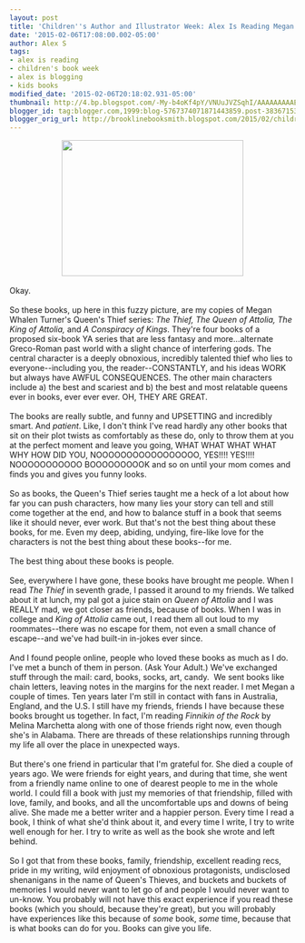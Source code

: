```yaml
---
layout: post
title: 'Children''s Author and Illustrator Week: Alex Is Reading Megan Whalen Turner'
date: '2015-02-06T17:08:00.002-05:00'
author: Alex S
tags:
- alex is reading
- children's book week
- alex is blogging
- kids books
modified_date: '2015-02-06T20:18:02.931-05:00'
thumbnail: http://4.bp.blogspot.com/-My-b4oKf4pY/VNUuJVZSqhI/AAAAAAAAAE8/QuSRp7i34uY/s72-c/alexmwtpic.jpg
blogger_id: tag:blogger.com,1999:blog-5767374071871443859.post-3836715389062535180
blogger_orig_url: http://brooklinebooksmith.blogspot.com/2015/02/childrens-author-and-illustrator-week_6.html
---
```


<div class="separator" style="clear: both; text-align: center;"><a href="http://4.bp.blogspot.com/-My-b4oKf4pY/VNUuJVZSqhI/AAAAAAAAAE8/QuSRp7i34uY/s1600/alexmwtpic.jpg" imageanchor="1" style="margin-left: 1em; margin-right: 1em;"><img border="0" src="http://4.bp.blogspot.com/-My-b4oKf4pY/VNUuJVZSqhI/AAAAAAAAAE8/QuSRp7i34uY/s1600/alexmwtpic.jpg" height="239" width="320" /></a></div><br />Okay. <br /><br />So these books, up here in this fuzzy picture, are my copies of Megan Whalen Turner's Queen's Thief series: <i>The Thief, The Queen of Attolia, The King of Attolia, </i>and <i>A Conspiracy of Kings</i>. They're four books of a proposed six-book YA series that are less fantasy and more...alternate Greco-Roman past world with a slight chance of interfering gods. The central character is a deeply obnoxious, incredibly talented thief who lies to everyone--including you, the reader--CONSTANTLY, and his ideas WORK but always have AWFUL CONSEQUENCES. The other main characters include a) the best and scariest and b) the best and most relatable queens ever in books, ever ever ever. OH, THEY ARE GREAT.<br /><br />The books are really subtle, and funny and UPSETTING and incredibly smart. And <i>patient</i>. Like, I don't think I've read hardly any other books that sit on their plot twists as comfortably as these do, only to throw them at you at the perfect moment and leave you going, WHAT WHAT WHAT WHAT WHY HOW DID YOU, NOOOOOOOOOOOOOOOOO, YES!!!! YES!!!! NOOOOOOOOOOO BOOOOOOOOOK and so on until your mom comes and finds you and gives you funny looks.<br /><br />So as books, the Queen's Thief series taught me a heck of a lot about how far you can push characters, how many lies your story can tell and still come together at the end, and how to balance stuff in a book that seems like it should never, ever work. But that's not the best thing about these books, for me. Even my deep, abiding, undying, fire-like love for the characters is not the best thing about these books--for me.<br /><br />The best thing about these books is people.<br /><br />See, everywhere I have gone, these books have brought me people. When I read <i>The Thief</i> in seventh grade, I passed it around to my friends. We talked about it at lunch, my pal got a juice stain on <i>Queen of Attolia </i>and I was REALLY mad, we got closer as friends, because of books. When I was in college and <i>King of Attolia </i>came out, I read them all out loud to my roommates--there was no escape for them, not even a small chance of escape--and we've had built-in in-jokes ever since.<br /><br />And I found people online, people who loved these books as much as I do. I've met a bunch of them in person. (Ask Your Adult.) We've exchanged stuff through the mail: card, books, socks, art, candy.&nbsp; We sent books like chain letters, leaving notes in the margins for the next reader. I met Megan a couple of times. Ten years later I'm still in contact with fans in Australia, England, and the U.S. I still have my friends, friends I have because these books brought us together. In fact, I'm reading <i>Finnikin of the Rock</i> by Melina Marchetta along with one of those friends right now, even though she's in Alabama. There are threads of these relationships running through my life all over the place in unexpected ways.<br /><br />But there's one friend in particular that I'm grateful for. She died a couple of years ago. We were friends for eight years, and during that time, she went from a friendly name online to one of dearest people to me in the whole world. I could fill a book with just my memories of that friendship, filled with love, family, and books, and all the uncomfortable ups and downs of being alive. She made me a better writer and a happier person. Every time I read a book, I think of what she'd think about it, and every time I write, I try to write well enough for her. I try to write as well as the book she wrote and left behind.<br /><br />So I got that from these books, family, friendship, excellent reading recs, pride in my writing, wild enjoyment of obnoxious protagonists, undisclosed shenanigans in the name of Queen's Thieves, and buckets and buckets of memories I would never want to let go of and people I would never want to un-know. You probably will not have this exact experience if you read these books (which you should, because they're great), but you will probably have experiences like this because of <i>some</i> book, <i>some</i> time, because that<i> </i>is what books can do for you. Books can give you life.